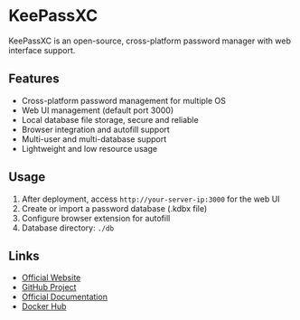 # KeePassXC

KeePassXC is an open-source, cross-platform password manager with web interface support.

## Features

- Cross-platform password management for multiple OS
- Web UI management (default port 3000)
- Local database file storage, secure and reliable
- Browser integration and autofill support
- Multi-user and multi-database support
- Lightweight and low resource usage

## Usage

1. After deployment, access `http://your-server-ip:3000` for the web UI
2. Create or import a password database (.kdbx file)
3. Configure browser extension for autofill
4. Database directory: `./db`

## Links

- [Official Website](https://keepassxc.org/)
- [GitHub Project](https://github.com/keepassxreboot/keepassxc)
- [Official Documentation](https://keepassxc.org/docs/)
- [Docker Hub](https://hub.docker.com/r/linuxserver/keepassxc) 